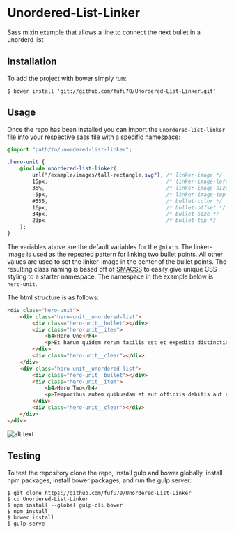 # Unordered-List-Linker
Sass mixin example that allows a line to connect the next bullet in a unorderd list

## Installation

To add the project with bower simply run:

```shell
$ bower install 'git://github.com/fufu70/Unordered-List-Linker.git'
```

## Usage

Once the repo has been installed you can import the `unordered-list-linker` file into your respective sass file with a specific namespace:

```sass
@import "path/to/unordered-list-linker";

.hero-unit {
    @include unordered-list-linker(
        url("/example/images/tall-rectangle.svg"), /* linker-image */
        15px,                                      /* linker-image-left-offset */
        35%,                                       /* linker-image-size */
        -5px,                                      /* linker-image-top-offset */
        #555,                                      /* bullet-color */
        16px,                                      /* bullet-offset */
        34px,                                      /* bullet-size */
        23px                                       /* bullet-top */
    );
}
```

The variables above are the default variables for the `@mixin`. The linker-image is used as the repeated pattern for linking two bullet points. All other values are used to set the linker-image in the center of the bullet points. The resulting class naming is based off of [SMACSS](https://smacss.com/) to easily give unique CSS styling to a starter namespace. The namespace in the example below is `hero-unit`.

The html structure is as follows: 

```html
<div class="hero-unit">
    <div class="hero-unit__unordered-list">
        <div class="hero-unit__bullet"></div>
        <div class="hero-unit__item">
            <h4>Hero One</h4>
            <p>Et harum quidem rerum facilis est et expedita distinctio. </p>
        </div>
        <div class="hero-unit__clear"></div>
    </div>
    <div class="hero-unit__unordered-list">
        <div class="hero-unit__bullet"></div>
        <div class="hero-unit__item">
            <h4>Hero Two</h4>
            <p>Temporibus autem quibusdam et aut officiis debitis aut rerum necessitatibus saepe eveniet ut et voluptates repudiandae sint et molestiae non recusandae.</p>
        </div>
        <div class="hero-unit__clear"></div>
    </div>
</div>
```

![alt text][example]

## Testing

To test the repository clone the repo, install gulp and bower globally, install npm packages, install bower packages, and run the gulp server:

```shell
$ git clone https://github.com/fufu70/Unordered-List-Linker
$ cd Unordered-List-Linker
$ npm install --global gulp-cli bower
$ npm install
$ bower install
$ gulp serve
```

[example]: https://github.com/fufu70/Unordered-List-Linker/common/example.png "Example"